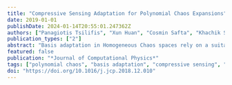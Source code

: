 ```yaml
---
title: "Compressive Sensing Adaptation for Polynomial Chaos Expansions"
date: 2019-01-01
publishDate: 2024-01-14T20:55:01.247362Z
authors: ["Panagiotis Tsilifis", "Xun Huan", "Cosmin Safta", "Khachik Sargsyan", "Guilhem Lacaze", "Joseph Oefelein", "Habib N. Najm", "Roger Ghanem"]
publication_types: ["2"]
abstract: "Basis adaptation in Homogeneous Chaos spaces rely on a suitable rotation of the underlying Gaussian germ. Several rotations have been proposed in the literature resulting in adaptations with different convergence properties. In this paper we present a new adaptation mechanism that builds on compressive sensing algorithms, resulting in a reduced polynomial chaos approximation with optimal sparsity. The developed adaptation algorithm consists of a two-step optimization procedure that computes the optimal coefficients and the input projection matrix of a low dimensional chaos expansion with respect to an optimally rotated basis. We demonstrate the attractive features of our algorithm through several numerical examples including the application on Large-Eddy Simulation (LES) calculations of turbulent combustion in a HIFiRE scramjet engine."
featured: false
publication: "*Journal of Computational Physics*"
tags: ["polynomial chaos", "basis adaptation", "compressive sensing", "-minimization", "dimensionality reduction", "uncertainty propagation"]
doi: "https://doi.org/10.1016/j.jcp.2018.12.010"
---
```


